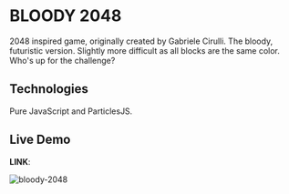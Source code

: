 # BLOODY 2048

2048 inspired game, originally created by Gabriele Cirulli. The bloody, futuristic version. Slightly more difficult as all blocks are the same color. Who's up for the challenge?

## Technologies
Pure JavaScript and ParticlesJS.

## Live Demo
<strong>LINK</strong>: 

![bloody-2048](https://user-images.githubusercontent.com/24254780/30508195-42eeb176-9a5f-11e7-8ffc-6d449064315a.gif)
